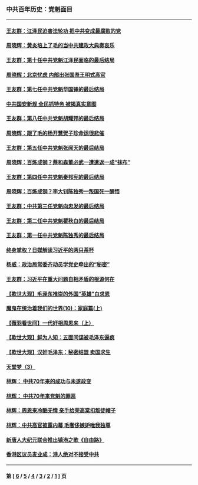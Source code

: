 ### 中共百年历史：党魁面目
---
#### [王友群：江泽民迫害法轮功 把中共变成最腐败的党](../../pages/nf1176107/n12947347.md?05240430) 
#### [周晓辉：黄炎培上了毛的当中共建政大典奏哀乐](../../pages/nf1176107/n12942780.md?05240430) 
#### [王友群：第十任中共党魁江泽民面临的最后结局](../../pages/nf1176107/n12933748.md?05240430) 
#### [周晓辉：北京忧虑 内部出张国焘王明式高官](../../pages/nf1176107/n12931709.md?05240430) 
#### [王友群：第七任中共党魁华国锋的最后结局](../../pages/nf1176107/n12918457.md?05240430) 
#### [中共国安新规 全民抓特务 被揭真实意图](../../pages/nf1176107/n12911615.md?05240430) 
#### [王友群：第八任中共党魁胡耀邦的最后结局](../../pages/nf1176107/n12902918.md?05240430) 
#### [周晓辉：跟了毛的杨开慧贺子珍命运很悲催](../../pages/nf1176107/n12877804.md?05240430) 
#### [王友群：第五任中共党魁张闻天的最后结局](../../pages/nf1176107/n12865420.md?05240430) 
#### [周晓辉：百炼成钢？蔡和森董必武一遭遣返一成“抹布”](../../pages/nf1176107/n12854806.md?05240430) 
#### [王友群：第四任中共党魁秦邦宪的最后结局](../../pages/nf1176107/n12855290.md?05240430) 
#### [周晓辉：百炼成钢？李大钊陈独秀一叛国死一醒悟](../../pages/nf1176107/n12847981.md?05240430) 
#### [王友群：中共第三任党魁向忠发的最后结局](../../pages/nf1176107/n12840390.md?05240430) 
#### [王友群：第二任中共党魁瞿秋白的最后结局](../../pages/nf1176107/n12824710.md?05240430) 
#### [王友群：第一任中共党魁陈独秀的最后结局](../../pages/nf1176107/n12809869.md?05240430) 
#### [终身掌权？日媒解读习近平的两只茶杯](../../pages/nf1176107/n12805064.md?05240430) 
#### [杨威：政治局常委齐动员学党史牵出的“秘密”](../../pages/nf1176107/n12764642.md?05240430) 
#### [王友群：习近平在重大问题自相矛盾的根源何在](../../pages/nf1176107/n12499563.md?05240430) 
#### [【欺世大观】毛泽东推崇的外国“英雄”白求恩](../../pages/nf1176107/n12362005.md?05240430) 
#### [魔鬼在统治着我们的世界(10)：家庭篇(上)](../../pages/nf1176107/n10435448.md?05240430) 
#### [【薇羽看世间】一代奸相周恩来（上）](../../pages/nf1176107/n12401109.md?05240430) 
#### [【欺世大观】鲜为人知：五面间谍被毛泽东逼疯](../../pages/nf1176107/n12358513.md?05240430) 
#### [【欺世大观】汉奸毛泽东：秘密结盟 卖国求生](../../pages/nf1176107/n12356888.md?05240430) 
#### [天堂梦（3）](../../pages/nf1176107/n11798321.md?05240430) 
#### [林辉： 中共70年来的成功与未遂政变](../../pages/nf1176107/n11559430.md?05240430) 
#### [林辉： 中共70年来党魁的罪恶](../../pages/nf1176107/n11555284.md?05240430) 
#### [林辉：周恩来冷酷无情 亲手给荣高棠扣叛徒帽子](../../pages/nf1176107/n11428903.md?05240430) 
#### [林辉：中共高官披露内幕 毛奢侈嫉妒唯我独尊](../../pages/nf1176107/n11403595.md?05240430) 
#### [新唐人大纪元联合推出镇港之歌《自由路》](../../pages/nf1176107/n11358327.md?05240430) 
#### [香港区议员麦业成：港人绝对不接受中共](../../pages/nf1176107/n11357422.md?05240430) 

---
#### 第 [ [6](./6.md?05240430) / [5](./5.md?05240430) / [4](./4.md?05240430) / [3](./3.md?05240430) / [2](./2.md?05240430) / [1](./1.md?05240430) ] 页
